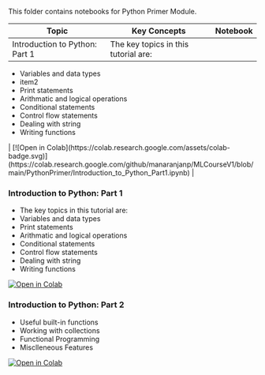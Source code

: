 This folder contains notebooks for Python Primer Module.


| Topic  | Key Concepts | Notebook |
| ------------- | ------------- |--------|
| Introduction to Python: Part 1  | The key topics in this tutorial are: <br>
<ul><li>Variables and data types</li>
  <li>item2</li>
  <li>Print statements</li>
  <li>Arithmatic and logical operations</li>
  <li>Conditional statements</li>
  <li>Control flow statements</li>
  <li>Dealing with string</li>
  <li>Writing functions</li></ul> | [![Open in Colab](https://colab.research.google.com/assets/colab-badge.svg)](https://colab.research.google.com/github/manaranjanp/MLCourseV1/blob/main/PythonPrimer/Introduction_to_Python_Part1.ipynb) |


### Introduction to Python: Part 1

- The key topics in this tutorial are:
- Variables and data types
- Print statements
- Arithmatic and logical operations
- Conditional statements
- Control flow statements
- Dealing with string
- Writing functions

[![Open in Colab](https://colab.research.google.com/assets/colab-badge.svg)](https://colab.research.google.com/github/manaranjanp/MLCourseV1/blob/main/PythonPrimer/Introduction_to_Python_Part1.ipynb)

### Introduction to Python: Part 2

- Useful built-in functions
- Working with collections
- Functional Programming
- Misclleneous Features

[![Open in Colab](https://colab.research.google.com/assets/colab-badge.svg)](https://colab.research.google.com/github/manaranjanp/MLCourseV1/blob/main/PythonPrimer/Introduction_to_Python_Part2.ipynb)


